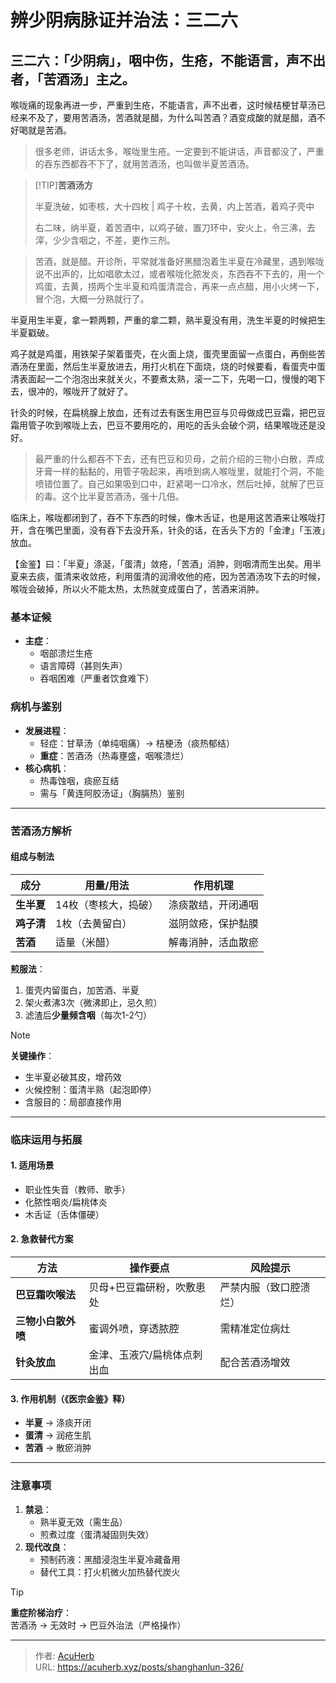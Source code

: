 # 辨少阴病脉证并治法：三二六


## 三二六：「少阴病」，咽中伤，生疮，不能语言，声不出者，「苦酒汤」主之。

<!--more-->

喉咙痛的现象再进一步，严重到生疮，不能语言，声不出者，这时候桔梗甘草汤已经来不及了，要用苦酒汤，苦酒就是醋，为什么叫苦酒？酒变成酸的就是醋，酒不好喝就是苦酒。

> 很多老师，讲话太多，喉咙里生疮。一定要到不能讲话，声音都没了，严重的吞东西都吞不下了，就用苦酒汤，也叫做半夏苦酒汤。

> [!TIP]**苦酒汤方**
>
> 半夏洗破，如枣核，大十四枚 | 鸡子十枚，去黄，内上苦酒，着鸡子壳中
>
> 右二味，纳半夏，着苦酒中，以鸡子破，置刀环中，安火上，令三沸，去滓，少少含咽之，不差，更作三剂。

> 苦酒，就是醋。开诊所，平常就准备好黑醋泡着生半夏在冷藏里，遇到喉咙说不出声的，比如唱歌太过，或者喉咙化脓发炎，东西吞不下去的，用一个鸡蛋，去黄，捞两个生半夏和鸡蛋清混合，再来一点点醋，用小火烤一下，冒个泡，大概一分熟就行了。

半夏用生半夏，拿一颗两颗，严重的拿二颗，熟半夏没有用，洗生半夏的时候把生半夏戳破。

鸡子就是鸡蛋，用铁架子架着蛋壳，在火面上烧，蛋壳里面留一点蛋白，再倒些苦酒汤在里面，然后生半夏放进去，用打火机在下面烧，烧的时候要看，看蛋壳中蛋清表面起一二个泡泡出来就关火，不要煮太熟，滚一二下，先喝一口，慢慢的喝下去，很冲的，喉咙开了就好了。

针灸的时候，在扁桃腺上放血，还有过去有医生用巴豆与贝母做成巴豆霜，把巴豆霜用管子吹到喉咙上去，巴豆不要用吃的，用吃的舌头会破个洞，结果喉咙还是没好。

> 最严重的什么都吞不下去，还有巴豆和贝母，之前介绍的三物小白散，弄成牙膏一样的黏黏的，用管子吸起来，再喷到病人喉咙里，就能打个洞，不能喷错位置了。自己如果吸到口中，赶紧喝一口冷水，然后吐掉，就解了巴豆的毒。这个比半夏苦酒汤，强十几倍。

临床上，喉咙都闭到了，吞不下东西的时候，像木舌证，也是用这苦酒来让喉咙打开，含在嘴巴里面，没有吞下去没开系，针灸的话，在舌头下方的「金津」「玉液」放血。

【金鉴】曰：「半夏」涤涎，「蛋清」敛疮，「苦酒」消肿，则咽清而生出矣。用半夏来去痰，蛋清来收敛疮，利用蛋清的润滑收他的疮，因为苦酒汤攻下去的时候，喉咙会破掉，所以火不能太热，太热就变成蛋白了，苦酒来消肿。

### 基本证候  
- **主症**：  
  - 咽部溃烂生疮  
  - 语言障碍（甚则失声）  
  - 吞咽困难（严重者饮食难下）  

### 病机与鉴别  
- **发展进程**：  
  - 轻症：甘草汤（单纯咽痛）→ 桔梗汤（痰热郁结）  
  - **重症**：苦酒汤（热毒壅盛，咽喉溃烂）  
- **核心病机**：  
  - 热毒蚀咽，痰瘀互结  
  - 需与「黄连阿胶汤证」（胸膈热）鉴别  

---

### 苦酒汤方解析  
#### 组成与制法  
| 成分       | 用量/用法                  | 作用机理               |  
|------------|----------------------------|------------------------|  
| **生半夏** | 14枚（枣核大，捣破）       | 涤痰散结，开闭通咽     |  
| **鸡子清** | 1枚（去黄留白）            | 滋阴敛疮，保护黏膜      |  
| **苦酒**   | 适量（米醋）               | 解毒消肿，活血散瘀      |  

**煎服法**：  
1. 蛋壳内留蛋白，加苦酒、半夏  
2. 架火煮沸3次（微沸即止，忌久煎）  
3. 滤渣后**少量频含咽**（每次1-2勺）  

> [!NOTE]  
> **关键操作**：  
> - 生半夏必破其皮，增药效  
> - 火候控制：蛋清半熟（起泡即停）  
> - 含服目的：局部直接作用  

---

### 临床运用与拓展  
#### 1. **适用场景**  
- 职业性失音（教师、歌手）  
- 化脓性咽炎/扁桃体炎  
- 木舌证（舌体僵硬）  

#### 2. **急救替代方案**  
| 方法                | 操作要点                          | 风险提示              |  
|---------------------|-----------------------------------|-----------------------|  
| **巴豆霜吹喉法**    | 贝母+巴豆霜研粉，吹敷患处        | 严禁内服（致口腔溃烂）|  
| **三物小白散外喷**  | 蜜调外喷，穿透脓腔               | 需精准定位病灶        |  
| **针灸放血**        | 金津、玉液穴/扁桃体点刺出血      | 配合苦酒汤增效        |  

#### 3. **作用机制**（《医宗金鉴》释）  
- **半夏** → 涤痰开闭  
- **蛋清** → 润疮生肌  
- **苦酒** → 散瘀消肿  

---

### 注意事项  
1. **禁忌**：  
   - 熟半夏无效（需生品）  
   - 煎煮过度（蛋清凝固则失效）  
2. **现代改良**：  
   - 预制药液：黑醋浸泡生半夏冷藏备用  
   - 替代工具：打火机微火加热替代炭火  

> [!TIP]  
> **重症阶梯治疗**：  
> 苦酒汤 → 无效时 → 巴豆外治法（严格操作）

---

> 作者: [AcuHerb](https://acuherb.xyz)  
> URL: https://acuherb.xyz/posts/shanghanlun-326/  

